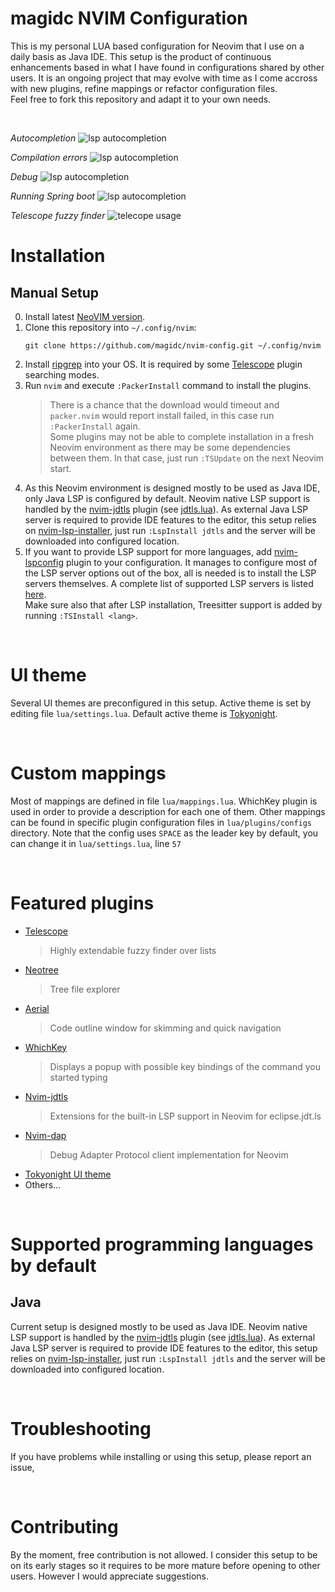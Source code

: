 # magidc NVIM Configuration

This is my personal LUA based configuration for Neovim that I use on a daily basis as Java IDE. This setup is the product of continuous enhancements based in what I have found in configurations shared by other users. It is an ongoing project that may evolve with time as I come accross with new plugins, refine mappings or refactor configuration files.<br>Feel free to fork this repository and adapt it to your own needs.

<br>

*Autocompletion*
![lsp autocompletion](https://github.com/magidc/nvim-config/blob/master/screenshots/nvim_lsp_1.png?raw=true)

*Compilation errors*
![lsp autocompletion](https://github.com/magidc/nvim-config/blob/master/screenshots/nvim_lsp_2.png?raw=true)

*Debug*
![lsp autocompletion](https://github.com/magidc/nvim-config/blob/master/screenshots/nvim_debug.png?raw=true)

*Running Spring boot*
![lsp autocompletion](https://github.com/magidc/nvim-config/blob/master/screenshots/run.png?raw=true)

*Telescope fuzzy finder*
![telecope usage](https://github.com/magidc/nvim-config/blob/master/screenshots/nvim_telescope.png?raw=true)

# Installation
## Manual Setup
0. Install latest [NeoVIM version](https://github.com/neovim/neovim/wiki/Installing-Neovim). 
1. Clone this repository into `~/.config/nvim`:
    ```
    git clone https://github.com/magidc/nvim-config.git ~/.config/nvim
    ```
2. Install [ripgrep](https://github.com/BurntSushi/ripgrep) into your OS. It is required by some [Telescope](https://github.com/nvim-telescope/telescope.nvim) plugin searching modes.
3. Run `nvim` and execute `:PackerInstall` command to install the plugins.<br>
    > There is a chance that the download would timeout and `packer.nvim` would report install failed, in this case run `:PackerInstall` again.<br>
    > Some plugins may not be able to complete installation in a fresh Neovim environment as there may be some dependencies between them. In that case, just run `:TSUpdate` on the next Neovim start.
4. As this Neovim environment is designed mostly to be used as Java IDE, only Java LSP is configured by default. Neovim native LSP support is handled by the [nvim-jdtls](https://github.com/mfussenegger/nvim-jdtls) plugin (see [jdtls.lua](https://github.com/magidc/nvim-config/blob/master/lua/lsp/configs/jdtls.lua)). As external Java LSP server is required to provide IDE features to the editor, this setup relies on [nvim-lsp-installer](https://github.com/williamboman/nvim-lsp-installer/), just run `:LspInstall jdtls` and the server will be downloaded into configured location.
5. If you want to provide LSP support for more languages, add [nvim-lspconfig](https://github.com/neovim/nvim-lspconfig) plugin to your configuration. It manages to configure most of the LSP server options out of the box, all is needed is to install the LSP servers themselves. A complete list of supported LSP servers is listed [here](https://github.com/neovim/nvim-lspconfig/blob/master/doc/server_configurations.md).<br>
Make sure also that after LSP installation, Treesitter support is added by running  `:TSInstall <lang>`.
 
<br>

# UI theme
Several UI themes are preconfigured in this setup. Active theme is set by editing file `lua/settings.lua`.
Default active theme is [Tokyonight](https://github.com/folke/tokyonight.nvim).

<br>

# Custom mappings
Most of mappings are defined in file `lua/mappings.lua`. WhichKey plugin is used in order to provide a description for each one of them.
Other mappings can be found in specific plugin configuration files in `lua/plugins/configs` directory.
Note that the config uses `SPACE` as the leader key by default, you can change it in `lua/settings.lua`, line `57`

<br>

# Featured plugins
* [Telescope](https://github.com/nvim-telescope/telescope.nvim)
    > Highly extendable fuzzy finder over lists
* [Neotree](https://github.com/nvim-neo-tree/neo-tree.nvim)
    > Tree file explorer 
* [Aerial](https://github.com/stevearc/aerial.nvim)
    > Code outline window for skimming and quick navigation
* [WhichKey](https://github.com/folke/which-key.nvim)
    > Displays a popup with possible key bindings of the command you started typing
* [Nvim-jdtls](https://github.com/mfussenegger/nvim-jdtls)
    > Extensions for the built-in LSP support in Neovim for eclipse.jdt.ls
* [Nvim-dap](https://github.com/mfussenegger/nvim-dap)
    > Debug Adapter Protocol client implementation for Neovim
* [Tokyonight UI theme](https://github.com/folke/tokyonight.nvim)
* Others...
  
<br>

# Supported programming languages by default
## Java
Current setup is designed mostly to be used as Java IDE. Neovim native LSP support is handled by the [nvim-jdtls](https://github.com/mfussenegger/nvim-jdtls) plugin (see [jdtls.lua](https://github.com/magidc/nvim-config/blob/master/lua/lsp/configs/jdtls.lua)). As external Java LSP server is required to provide IDE features to the editor, this setup relies on [nvim-lsp-installer](https://github.com/williamboman/nvim-lsp-installer/), just run `:LspInstall jdtls` and the server will be downloaded into configured location.

<br>

# Troubleshooting
If you have problems while installing or using this setup, please report an issue, 

<br>

# Contributing
By the moment, free contribution is not allowed. I consider this setup to be on its early stages so it requires to be more mature before opening to other users. However I would appreciate suggestions.


